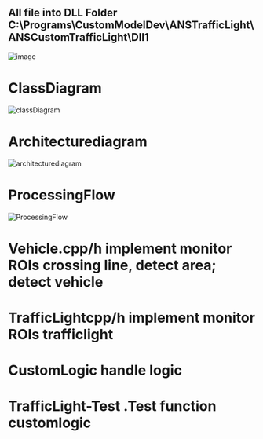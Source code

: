 ## All file into DLL Folder C:\Programs\CustomModelDev\ANSTrafficLight\ANSCustomTrafficLight\Dll1
![image](https://github.com/user-attachments/assets/69733095-b667-4252-b182-9797dde05c7e)
# ClassDiagram
![classDiagram](https://github.com/user-attachments/assets/2bdf231f-968d-44b2-913a-c5cfa3cea3b3)
# Architecturediagram
![architecturediagram](https://github.com/user-attachments/assets/2876428a-e7f8-49da-9d55-af3e38411de8)
# ProcessingFlow
![ProcessingFlow](https://github.com/user-attachments/assets/92365dfb-78f0-44dd-916f-ba21c9bf556d)
# Vehicle.cpp/h implement  monitor ROIs crossing line, detect area; detect vehicle
# TrafficLightcpp/h implement  monitor ROIs trafficlight
# CustomLogic handle logic
# TrafficLight-Test .Test function customlogic


